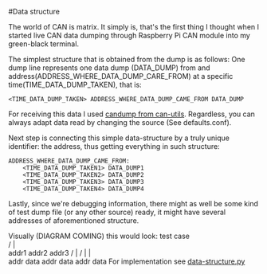 #Data structure

The world of CAN is matrix. It simply is, that's the first thing I thought when I started live CAN data dumping through Raspberry Pi CAN module into my green-black terminal.

The simplest structure that is obtained from the dump is as follows:
One dump line represents one data dump (DATA_DUMP) from and address(ADDRESS_WHERE_DATA_DUMP_CARE_FROM) at a specific time(TIME_DATA_DUMP_TAKEN), that is:

    <TIME_DATA_DUMP_TAKEN> ADDRESS_WHERE_DATA_DUMP_CAME_FROM DATA_DUMP

For receiving this data I used [candump from can-utils](https://gitorious.org/linux-can/can-utils). Regardless, you can always adapt data read by changing the source (See defaults.conf).

Next step is connecting this simple data-structure by a truly unique identifier: the address, thus getting everything in such structure:

    ADDRESS_WHERE_DATA_DUMP_CAME_FROM:
        <TIME_DATA_DUMP_TAKEN1> DATA_DUMP1
        <TIME_DATA_DUMP_TAKEN2> DATA_DUMP2
        <TIME_DATA_DUMP_TAKEN3> DATA_DUMP3
        <TIME_DATA_DUMP_TAKEN4> DATA_DUMP4

Lastly, since we're debugging information, there might as well be some kind of test dump file (or any other source) ready, it might have several addresses of aforementioned structure.

Visually (DIAGRAM COMING) this would look:
            test case  
        /       |       \
    addr1     addr2     addr3
   /  |       /  |       |  \
addr data   addr data  addr data
For implementation see [data-structure.py](../src/data-structure.py)
